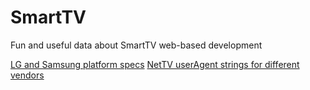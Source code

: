 SmartTV
=======

Fun and useful data about SmartTV web-based development

[LG and Samsung platform specs](platform_specs.md)
[NetTV userAgent strings for different vendors](nettv_user_agents.md)
